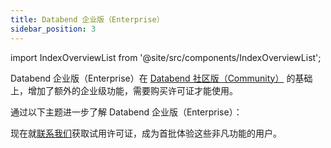 ```yaml
---
title: Databend 企业版（Enterprise）
sidebar_position: 3
---
```


import IndexOverviewList from '@site/src/components/IndexOverviewList';

Databend 企业版（Enterprise）在 [Databend 社区版（Community）](../00-dce.md) 的基础上，增加了额外的企业级功能，需要购买许可证才能使用。

通过以下主题进一步了解 Databend 企业版（Enterprise）：

<IndexOverviewList />

现在就[联系我们](https://www.databend.com/contact-us/)获取试用许可证，成为首批体验这些非凡功能的用户。